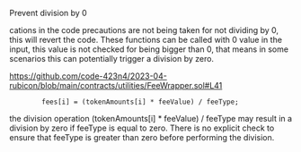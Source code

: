 Prevent division by 0

cations in the code precautions are not being taken for not dividing by 0, this will revert the code.
These functions can be called with 0 value in the input, this value is not checked for being bigger than 0, that means in some scenarios this can potentially trigger a division by zero. 


https://github.com/code-423n4/2023-04-rubicon/blob/main/contracts/utilities/FeeWrapper.sol#L41 

            fees[i] = (tokenAmounts[i] * feeValue) / feeType; 

 the division operation (tokenAmounts[i] * feeValue) / feeType may result in a division by zero if feeType is equal to zero. There is no explicit check to ensure that feeType is greater than zero before performing the division.